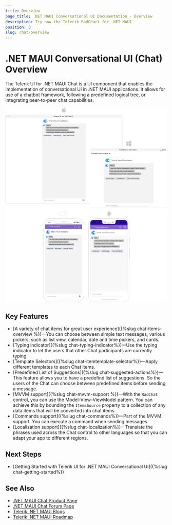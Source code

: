```yaml
---
title: Overview
page_title: .NET MAUI Conversational UI Documentation - Overview
description: Try now the Telerik RadChart for .NET MAUI
position: 0
slug: chat-overview
---
```


# .NET MAUI Conversational UI (Chat) Overview

The Telerik UI for .NET MAUI Chat is a UI component that enables the implementation of conversational UI in .NET MAUI applications. It allows for use of a chatbot framework, following a predefined logical tree, or integrating peer-to-peer chat capabilities.

![.NET MAUI Chat Overview](images/chat-overview.png)

## Key Features

* [A variety of chat items for great user experience]({%slug chat-items-overview %})&mdash;You can choose between simple text messages, various pickers, such as list view, calendar, date and time pickers, and cards.
* [Typing indicator]({%slug chat-typing-indicator%})&mdash;Use the typing indicator to let the users that other Chat participants are currently typing.
* [Template Selectors]({%slug chat-itemtemplate-selector%})&mdash;Apply different templates to each Chat items. 
* [Predefined List of Suggestions]({%slug chat-suggested-actions%})&mdash;This feature allows you to have a predefind list of suggestions. So the users of the Chat can choose between predefined items before sending a message. 
* [MVVM support]({%slug chat-mvvm-support %})&mdash;With the `RadChat` control, you can use the Model-View-ViewModel pattern. You can achieve this by bounding the `ItemsSource` property to a collection of any data items that will be converted into chat items.
* [Commands support]({%slug chat-commands%})&mdash;Part of the MVVM support. You can execute a command when sending messages. 
* [Localization support]({%slug chat-localization%})&mdash;Translate the phrases used across the Chat control to other languages so that you can adapt your app to different regions.

## Next Steps

- [Getting Started with Telerik UI for .NET MAUI Conversational UI]({%slug chat-getting-started%})

## See Also

- [.NET MAUI Chat Product Page](https://www.telerik.com/maui-ui/chat-(conversational-ui))
- [.NET MAUI Chat Forum Page](https://www.telerik.com/forums/maui?tagId=2061)
- [Telerik .NET MAUI Blogs](https://www.telerik.com/blogs/mobile-net-maui)
- [Telerik .NET MAUI Roadmap](https://www.telerik.com/support/whats-new/maui-ui/roadmap)
